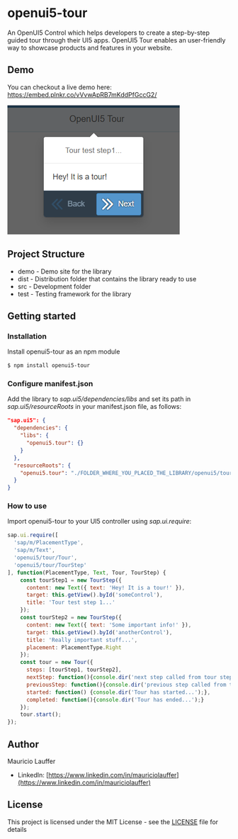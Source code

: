# openui5-tour
An OpenUI5 Control which helps developers to create a step-by-step guided tour through their UI5 apps.
OpenUI5 Tour enables an user-friendly way to showcase products and features in your website.


## Demo
You can checkout a live demo here: https://embed.plnkr.co/vVvwApRB7mKddPfGccG2/

[<img src="openui5-tour.png">](https://raw.githubusercontent.com/mauriciolauffer/openui5-tour/master/openui5-tour.png)


## Project Structure
* demo - Demo site for the library
* dist - Distribution folder that contains the library ready to use
* src  - Development folder
* test - Testing framework for the library


## Getting started

### Installation
Install openui5-tour as an npm module
```sh
$ npm install openui5-tour
```

### Configure manifest.json
Add the library to *sap.ui5/dependencies/libs* and set its path in *sap.ui5/resourceRoots* in your manifest.json file, as follows:

```json
"sap.ui5": {
  "dependencies": {
    "libs": {
      "openui5.tour": {}
    }
  },
  "resourceRoots": {
    "openui5.tour": "./FOLDER_WHERE_YOU_PLACED_THE_LIBRARY/openui5/tour/"
  }
}
```

### How to use
Import openui5-tour to your UI5 controller using *sap.ui.require*:

```javascript
sap.ui.require([
  'sap/m/PlacementType',
  'sap/m/Text',
  'openui5/tour/Tour',
  'openui5/tour/TourStep'
], function(PlacementType, Text, Tour, TourStep) {
    const tourStep1 = new TourStep({
      content: new Text({ text: 'Hey! It is a tour!' }),
      target: this.getView().byId('someControl'),
      title: 'Tour test step 1...'
    });
    const tourStep2 = new TourStep({
      content: new Text({ text: 'Some important info!' }),
      target: this.getView().byId('anotherControl'),
      title: 'Really important stuff...',
      placement: PlacementType.Right
    });
    const tour = new Tour({
      steps: [tourStep1, tourStep2],
      nextStep: function(){console.dir('next step called from tour step...');},
      previousStep: function(){console.dir('previous step called from tour step...');},
      started: function() {console.dir('Tour has started...');},
      completed: function(){console.dir('Tour has ended...');}
    });
    tour.start();
});
```


## Author
Mauricio Lauffer

 - LinkedIn: [https://www.linkedin.com/in/mauriciolauffer](https://www.linkedin.com/in/mauriciolauffer)

## License
This project is licensed under the MIT License - see the [LICENSE](LICENSE) file for details
